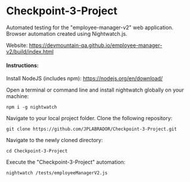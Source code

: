 # Checkpoint-3-Project
Automated testing for the "employee-manager-v2" web application. Browser automation created using Nightwatch.js.

Website: https://devmountain-qa.github.io/employee-manager-v2/build/index.html

#### Instructions:
Install NodeJS (includes npm): https://nodejs.org/en/download/

Open a terminal or command line and install nightwatch globally on your machine:
```
npm i -g nightwatch
```
Navigate to your local project folder.
Clone the following repository: 
```
git clone https://github.com/JPLABRADOR/Checkpoint-3-Project.git
```
Navigate to the newly cloned directory:
```
cd Checkpoint-3-Project
```
Execute the "Checkpoint-3-Project" automation:
```
nightwatch /tests/employeeManagerV2.js
```
